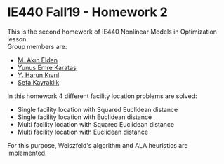 # IE440 Fall19 - Homework 2

This is the second homework of IE440 Nonlinear Models in Optimization lesson.
<br/>
Group members are:
* [M. Akın Elden](https://github.com/akinelden)
* [Yunus Emre Karataş](https://github.com/yunusskaratas)
* [Y. Harun Kıvrıl](https://github.com/harunkivril)
* [Sefa Kayraklık](https://github.com/sefak)

In this homework 4 different facility location problems are solved:
* Single facility location with Squared Euclidean distance
* Single facility location with Euclidean distance
* Multi facility location with Squared Euclidean distance
* Multi facility location with Euclidean distance

For this purpose, Weiszfeld's algorithm and ALA heuristics are implemented.
